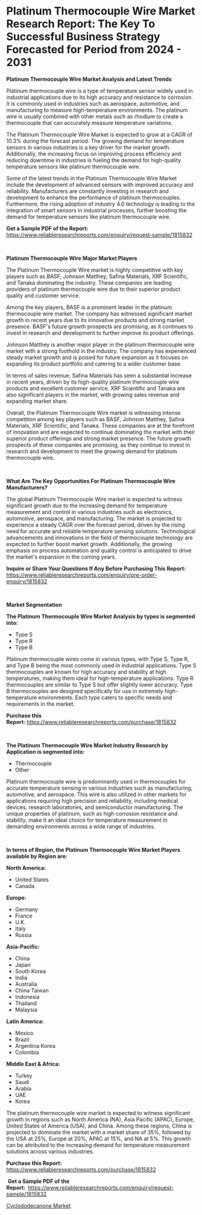 <p><h1>Platinum Thermocouple Wire Market Research Report: The Key To Successful Business Strategy Forecasted for Period from 2024 - 2031</h1></p><p><strong>Platinum Thermocouple Wire Market Analysis and Latest Trends</strong></p>
<p><p>Platinum thermocouple wire is a type of temperature sensor widely used in industrial applications due to its high accuracy and resistance to corrosion. It is commonly used in industries such as aerospace, automotive, and manufacturing to measure high-temperature environments. The platinum wire is usually combined with other metals such as rhodium to create a thermocouple that can accurately measure temperature variations.</p><p>The Platinum Thermocouple Wire Market is expected to grow at a CAGR of 10.3% during the forecast period. The growing demand for temperature sensors in various industries is a key driver for the market growth. Additionally, the increasing focus on improving process efficiency and reducing downtime in industries is fueling the demand for high-quality temperature sensors like platinum thermocouple wire.</p><p>Some of the latest trends in the Platinum Thermocouple Wire Market include the development of advanced sensors with improved accuracy and reliability. Manufacturers are constantly investing in research and development to enhance the performance of platinum thermocouples. Furthermore, the rising adoption of industry 4.0 technology is leading to the integration of smart sensors in industrial processes, further boosting the demand for temperature sensors like platinum thermocouple wire.</p></p>
<p><strong>Get a Sample PDF of the Report:&nbsp;</strong> <a href="https://www.reliableresearchreports.com/enquiry/request-sample/1815832">https://www.reliableresearchreports.com/enquiry/request-sample/1815832</a></p>
<p>&nbsp;</p>
<p><strong>Platinum Thermocouple Wire Major Market Players</strong></p>
<p><p>The Platinum Thermocouple Wire market is highly competitive with key players such as BASF, Johnson Matthey, Safina Materials, XRF Scientific, and Tanaka dominating the industry. These companies are leading providers of platinum thermocouple wire due to their superior product quality and customer service.</p><p>Among the key players, BASF is a prominent leader in the platinum thermocouple wire market. The company has witnessed significant market growth in recent years due to its innovative products and strong market presence. BASF's future growth prospects are promising, as it continues to invest in research and development to further improve its product offerings.</p><p>Johnson Matthey is another major player in the platinum thermocouple wire market with a strong foothold in the industry. The company has experienced steady market growth and is poised for future expansion as it focuses on expanding its product portfolio and catering to a wider customer base.</p><p>In terms of sales revenue, Safina Materials has seen a substantial increase in recent years, driven by its high-quality platinum thermocouple wire products and excellent customer service. XRF Scientific and Tanaka are also significant players in the market, with growing sales revenue and expanding market share.</p><p>Overall, the Platinum Thermocouple Wire market is witnessing intense competition among key players such as BASF, Johnson Matthey, Safina Materials, XRF Scientific, and Tanaka. These companies are at the forefront of innovation and are expected to continue dominating the market with their superior product offerings and strong market presence. The future growth prospects of these companies are promising, as they continue to invest in research and development to meet the growing demand for platinum thermocouple wire.</p></p>
<p>&nbsp;</p>
<p><strong>What Are The Key Opportunities For Platinum Thermocouple Wire Manufacturers?</strong></p>
<p><p>The global Platinum Thermocouple Wire market is expected to witness significant growth due to the increasing demand for temperature measurement and control in various industries such as electronics, automotive, aerospace, and manufacturing. The market is projected to experience a steady CAGR over the forecast period, driven by the rising need for accurate and reliable temperature sensing solutions. Technological advancements and innovations in the field of thermocouple technology are expected to further boost market growth. Additionally, the growing emphasis on process automation and quality control is anticipated to drive the market's expansion in the coming years.</p></p>
<p><strong>Inquire or Share Your Questions If Any Before Purchasing This Report:</strong> <a href="https://www.reliableresearchreports.com/enquiry/pre-order-enquiry/1815832">https://www.reliableresearchreports.com/enquiry/pre-order-enquiry/1815832</a></p>
<p>&nbsp;</p>
<p><strong>Market Segmentation</strong></p>
<p><strong>The Platinum Thermocouple Wire Market Analysis by types is segmented into:</strong></p>
<p><ul><li>Type S</li><li>Type R</li><li>Type B</li></ul></p>
<p><p>Platinum thermocouple wires come in various types, with Type S, Type R, and Type B being the most commonly used in industrial applications. Type S thermocouples are known for high accuracy and stability at high temperatures, making them ideal for high-temperature applications. Type R thermocouples are similar to Type S but offer slightly lower accuracy. Type B thermocouples are designed specifically for use in extremely high-temperature environments. Each type caters to specific needs and requirements in the market.</p></p>
<p><strong>Purchase this Report:&nbsp;</strong><a href="https://www.reliableresearchreports.com/purchase/1815832">https://www.reliableresearchreports.com/purchase/1815832</a></p>
<p>&nbsp;</p>
<p><strong>The Platinum Thermocouple Wire Market Industry Research by Application is segmented into:</strong></p>
<p><ul><li>Thermocouple</li><li>Other</li></ul></p>
<p><p>Platinum thermocouple wire is predominantly used in thermocouples for accurate temperature sensing in various industries such as manufacturing, automotive, and aerospace. This wire is also utilized in other markets for applications requiring high precision and reliability, including medical devices, research laboratories, and semiconductor manufacturing. The unique properties of platinum, such as high corrosion resistance and stability, make it an ideal choice for temperature measurement in demanding environments across a wide range of industries.</p></p>
<p>&nbsp;</p>
<p><strong>In terms of Region, the Platinum Thermocouple Wire Market Players available by Region are:</strong></p>
<p>
    <p> <strong> North America: </strong>
        <ul>
            <li>United States</li>
            <li>Canada</li>
        </ul>
        </p> 
    <p> <strong> Europe: </strong>
        <ul>
            <li>Germany</li>
            <li>France</li>
            <li>U.K.</li>
            <li>Italy</li>
            <li>Russia</li>
        </ul>
        </p> 
    <p> <strong> Asia-Pacific: </strong>
        <ul>
            <li>China</li>
            <li>Japan</li>
            <li>South Korea</li>
            <li>India</li>
            <li>Australia</li>
            <li>China Taiwan</li>
            <li>Indonesia</li>
            <li>Thailand</li>
            <li>Malaysia</li>
        </ul>
        </p> 
    <p> <strong> Latin America: </strong>
        <ul>
            <li>Mexico</li>
            <li>Brazil</li>
            <li>Argentina Korea</li>
            <li>Colombia</li>
        </ul>
        </p> 
    <p> <strong> Middle East & Africa: </strong>
        <ul>
            <li>Turkey</li>
            <li>Saudi</li>
            <li>Arabia</li>
            <li>UAE</li>
            <li>Korea</li>
        </ul>
    </p>
    </p>
<p><p>The platinum thermocouple wire market is expected to witness significant growth in regions such as North America (NA), Asia Pacific (APAC), Europe, United States of America (USA), and China. Among these regions, China is projected to dominate the market with a market share of 35%, followed by the USA at 25%, Europe at 20%, APAC at 15%, and NA at 5%. This growth can be attributed to the increasing demand for temperature measurement solutions across various industries.</p></p>
<p><strong>Purchase this Report: </strong><a href="https://www.reliableresearchreports.com/purchase/1815832">https://www.reliableresearchreports.com/purchase/1815832</a></p>
<p>&nbsp;<strong>Get a Sample PDF of the Report:&nbsp;&nbsp;</strong><a href="https://www.reliableresearchreports.com/enquiry/request-sample/1815832">https://www.reliableresearchreports.com/enquiry/request-sample/1815832</a></p>
<p><strong></strong></p>
<p><p><a href="https://github.com/Sinjinluong3e0awx2m195k76/Market-Research-Report-List-1/blob/main/cyclododecanone-market.md">Cyclododecanone Market</a></p></p>